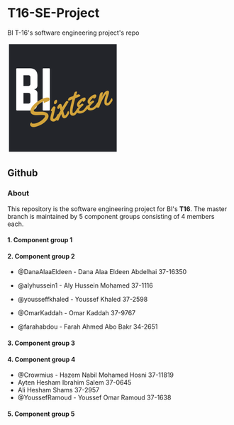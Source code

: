 # T16-SE-Project
BI T-16's software engineering project's repo

![Logo](/images/logo.png)

## Github

### About
This repository is the software engineering project for BI's **T16**. The master branch is maintained by 5 component groups consisting of 4 members each.

#### 1. Component group 1

#### 2. Component group 2

* @DanaAlaaEldeen - Dana Alaa Eldeen Abdelhai 37-16350

* @alyhussein1 - Aly Hussein Mohamed 37-1116

* @yousseffkhaled - Youssef Khaled 37-2598

* @OmarKaddah - Omar Kaddah 37-9767

* @farahabdou - Farah Ahmed Abo Bakr 34-2651

#### 3. Component group 3

#### 4. Component group 4
* @Crowmius - Hazem Nabil Mohamed Hosni 37-11819 
* Ayten Hesham Ibrahim Salem 37-0645
* Ali Hesham Shams 37-2957
* @YoussefRamoud - Youssef Omar Ramoud 37-1638

#### 5. Component group 5
